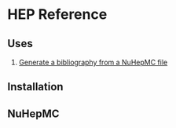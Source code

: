 # HEP Reference

## Uses
1. [Generate a bibliography from a NuHepMC file](#NuHepMC)

## Installation

## NuHepMC
